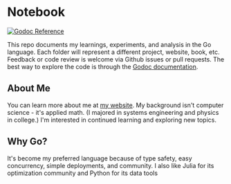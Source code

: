 # Notebook

[![Godoc Reference](https://godoc.org/github.com/philipithomas/notebook?status.svg)](https://godoc.org/github.com/philipithomas/notebook)

This repo documents my learnings, experiments, and analysis in the Go language. Each folder will represent a different project, website, book, etc. Feedback or code review is welcome via Github issues or pull requests. The best way to explore the code is through the [Godoc documentation](https://godoc.org/github.com/philipithomas/notebook).

## About Me

You can learn more about me at [my website](https://www.philipithomas.com). My background isn't computer science - it's applied math. (I majored in systems engineering and physics in college.) I'm interested in continued learning and exploring new topics.

## Why Go?

It's become my preferred language because of type safety, easy concurrency, simple deployments, and community. I also like Julia for its optimization community and Python for its data tools
